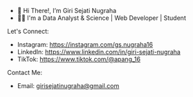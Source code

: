 - 👋 Hi There!, I’m Giri Sejati Nugraha
- 👨‍🦰 I'm a Data Analyst & Science | Web Developer | Student

Let's Connect:
- Instagram: https://instagram.com/gs.nugraha16
- LinkedIn: https://www.linkedin.com/in/giri-sejati-nugraha
- TikTok: https://www.tiktok.com/@apang_16
  
Contact Me:
- Email: girisejatinugraha@gmail.com


<!---
girisejatinugraha/girisejatinugraha is a ✨ special ✨ repository because its `README.md` (this file) appears on your GitHub profile.
You can click the Preview link to take a look at your changes.
--->
